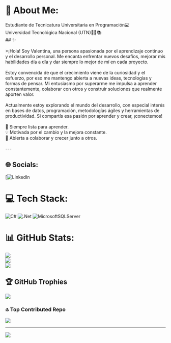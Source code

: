 # 💫 About Me:
Estudiante de Tecnicatura Universitaria en Programación💻<br>Universidad Tecnológica Nacional (UTN)👩‍💻📚<br>## ✨<br><br>>¡Hola! Soy Valentina, una persona apasionada por el aprendizaje continuo y el desarrollo personal. Me encanta enfrentar nuevos desafíos, mejorar mis habilidades día a día y dar siempre lo mejor de mí en cada proyecto.<br><br>Estoy convencida de que el crecimiento viene de la curiosidad y el esfuerzo, por eso me mantengo abierta a nuevas ideas, tecnologías y formas de pensar. Mi entusiasmo por superarme me impulsa a aprender constantemente, colaborar con otros y construir soluciones que realmente aporten valor.<br><br>Actualmente estoy explorando el mundo del desarrollo, con especial interés en bases de datos, programación, metodologías ágiles y herramientas de productividad. Si compartís esa pasión por aprender y crear, ¡conectemos!<br><br>🚀 Siempre lista para aprender.  <br>💡 Motivada por el cambio y la mejora constante.  <br>🤝 Abierta a colaborar y crecer junto a otros.<br><br>---


## 🌐 Socials:
[![LinkedIn](https://www.linkedin.com/in/valen-busceni?utm_source=share&utm_campaign=share_via&utm_content=profile&utm_medium=android_app) 

# 💻 Tech Stack:
![C#](https://img.shields.io/badge/c%23-%23239120.svg?style=for-the-badge&logo=csharp&logoColor=white) ![.Net](https://img.shields.io/badge/.NET-5C2D91?style=for-the-badge&logo=.net&logoColor=white) ![MicrosoftSQLServer](https://img.shields.io/badge/Microsoft%20SQL%20Server-CC2927?style=for-the-badge&logo=microsoft%20sql%20server&logoColor=white)
# 📊 GitHub Stats:
![](https://github-readme-stats.vercel.app/api?username=valenbus&theme=nightowl&hide_border=false&include_all_commits=false&count_private=false)<br/>
![](https://nirzak-streak-stats.vercel.app/?user=valenbus&theme=nightowl&hide_border=false)<br/>
![](https://github-readme-stats.vercel.app/api/top-langs/?username=valenbus&theme=nightowl&hide_border=false&include_all_commits=false&count_private=false&layout=compact)

## 🏆 GitHub Trophies
![](https://github-profile-trophy.vercel.app/?username=valenbus&theme=tokyonight&no-frame=false&no-bg=true&margin-w=4)

### 🔝 Top Contributed Repo
![](https://github-contributor-stats.vercel.app/api?username=valenbus&limit=5&theme=dark&combine_all_yearly_contributions=true)

---
[![](https://visitcount.itsvg.in/api?id=valenbus&icon=0&color=0)](https://visitcount.itsvg.in)

<!-- Proudly created with GPRM ( https://gprm.itsvg.in ) -->
